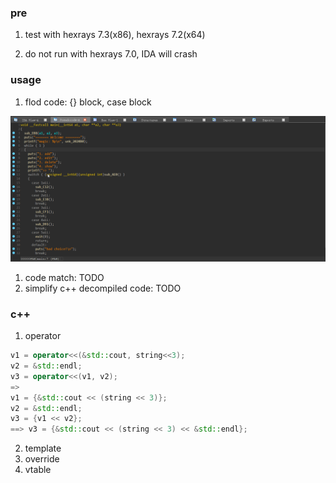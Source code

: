 ### pre

1. test with hexrays 7.3(x86), hexrays 7.2(x64)

2. do not run with hexrays 7.0, IDA will crash


### usage

1. flod code: {} block, case block

![](./pic/hexraysIDAplusFlodCode.gif)

1. code match: TODO
2. simplify c++ decompiled code: TODO

### c++
1. operator
```cpp
v1 = operator<<(&std::cout, string<<3);
v2 = &std::endl;
v3 = operator<<(v1, v2);
=> 
v1 = {&std::cout << (string << 3)};
v2 = &std::endl;
v3 = {v1 << v2};
==> v3 = {&std::cout << (string << 3) << &std::endl};
```
2. template
3. override
4. vtable
